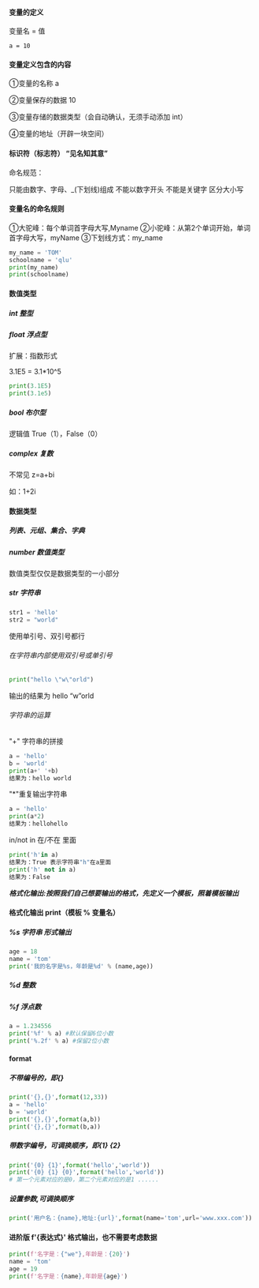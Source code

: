 ####  变量的定义 

变量名 = 值

`a = 10`

####  变量定义包含的内容

①变量的名称    a

②变量保存的数据  10

③变量存储的数据类型（会自动确认，无须手动添加 int）

④变量的地址（开辟一块空间）

####  标识符（标志符） “见名知其意”

命名规范：

只能由数字、字母、_(下划线)组成
不能以数字开头
不能是关键字
区分大小写

####  变量名的命名规则

①大驼峰：每个单词首字母大写,Myname
②小驼峰：从第2个单词开始，单词首字母大写，myName
③下划线方式：my_name

```python
my_name = 'TOM'
schoolname = 'qlu'
print(my_name)
print(schoolname)
```

####  数值类型

#####  int 整型

#####  float 浮点型

扩展：指数形式

3.1E5 = 3.1*10^5

```python
print(3.1E5)
print(3.1e5)
```

#####  bool 布尔型 

逻辑值 True（1），False（0）

#####  complex 复数

不常见	z=a+bi

如：1+2i

####  数据类型

#####  列表、元组、集合、字典

#####  number 数值类型

数值类型仅仅是数据类型的一小部分

#####  str 字符串

```python
str1 = 'hello'
str2 = "world"
```

使用单引号、双引号都行

######  在字符串内部使用双引号或单引号

```python
print("hello \"w\"orld")
```

输出的结果为 hello “w”orld

######  字符串的运算

"+" 字符串的拼接

```python
a = 'hello'
b = 'world'
print(a+' '+b)
结果为：hello world
```

"*"重复输出字符串

```python
a = 'hello'
print(a*2)
结果为：hellohello
```

in/not in	在/不在 里面

```python
print('h'in a)
结果为：True 表示字符串"h"在a里面
print('h' not in a)
结果为：False
```

***格式化输出:按照我们自己想要输出的格式，先定义一个模板，照着模板输出***

#### **格式化输出 print（模板 % 变量名）**

##### %s 字符串 形式输出

```python
age = 18
name = 'tom'
print('我的名字是%s，年龄是%d' % (name,age))
```

##### %d 整数

##### %f 浮点数

```python
a = 1.234556
print('%f' % a) #默认保留6位小数
print('%.2f' % a) #保留2位小数
```

#### format

##### 不带编号的，即{}

```python
print('{},{}',format(12,33))
a = 'hello'
b = 'world'
print('{},{}',format(a,b))
print('{},{}',format(b,a))
```

##### 带数字编号，可调换顺序，即{1} {2}

```python
print('{0} {1}',format('hello','world'))
print('{0} {1} {0}',format('hello','world')) 
# 第一个元素对应的是0，第二个元素对应的是1 ......
```

##### 设置参数,可调换顺序

```python
print('用户名：{name},地址:{url}',format(name='tom',url='www.xxx.com'))
```

#### 进阶版    f'{表达式}'    格式输出，也不需要考虑数据

```python
print(f'名字是：{"we"},年龄是：{20}')
name = 'tom'
age = 19
print(f'名字是：{name},年龄是{age}')
```

